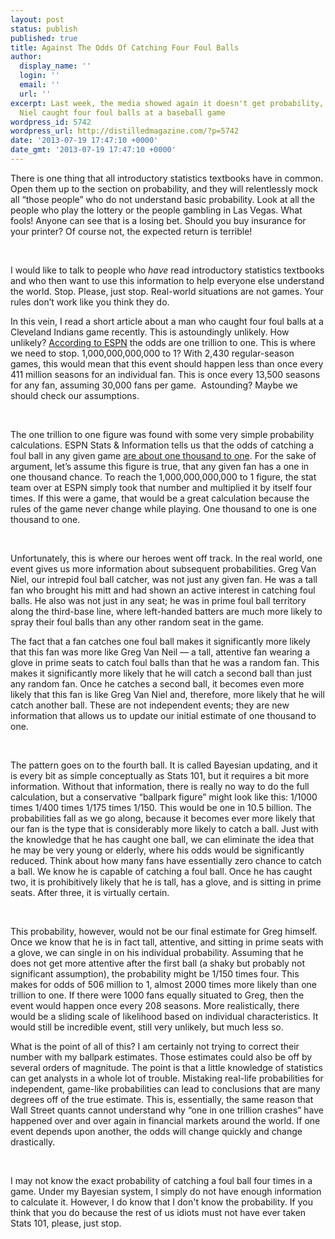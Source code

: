 ```yaml
---
layout: post
status: publish
published: true
title: Against The Odds Of Catching Four Foul Balls
author:
  display_name: ''
  login: ''
  email: ''
  url: ''
excerpt: Last week, the media showed again it doesn't get probability, when Greg Van
  Niel caught four foul balls at a baseball game
wordpress_id: 5742
wordpress_url: http://distilledmagazine.com/?p=5742
date: '2013-07-19 17:47:10 +0000'
date_gmt: '2013-07-19 17:47:10 +0000'
---
```

<p>There is one thing that all introductory statistics textbooks have in common. Open them up to the section on probability, and they will relentlessly mock all “those people” who do not understand basic probability. Look at all the people who play the lottery or the people gambling in Las Vegas. What fools! Anyone can see that is a losing bet. Should you buy insurance for your printer? Of course not, the expected return is terrible!</p>
<p>&nbsp;</p>
<p>I would like to talk to people who <em>have</em> read introductory statistics textbooks and who then want to use this information to help everyone else understand the world. Stop. Please, just stop. Real-world situations are not games. Your rules don’t work like you think they do.</p>
<p class="break">
<p class="break">In this vein, I read a short article about a man who caught four foul balls at a Cleveland Indians game recently. This is astoundingly unlikely. How unlikely? <a href="http://distilledmagazine.com/wp-content/uploads/2013/07/fan-catches-four-foul-balls-cleveland-indians-game" target="_blank">According to ESPN</a> the odds are one trillion to one. This is where we need to stop. 1,000,000,000,000 to 1? With 2,430 regular-season games, this would mean that this event should happen less than once every 411 million seasons for an individual fan. This is once every 13,500 seasons for any fan, assuming 30,000 fans per game.  Astounding? Maybe we should check our assumptions.</p>
<p>&nbsp;</p>
<p>The one trillion to one figure was found with some very simple probability calculations. ESPN Stats &amp; Information tells us that the odds of catching a foul ball in any given game <a href="http://distilledmagazine.com/wp-content/uploads/2013/07/fan-catches-four-foul-balls-cleveland-indians-game" target="_blank">are about one thousand to one</a>. For the sake of argument, let’s assume this figure is true, that any given fan has a one in one thousand chance. To reach the 1,000,000,000,000 to 1 figure, the stat team over at ESPN simply took that number and multiplied it by itself four times. If this were a game, that would be a great calculation because the rules of the game never change while playing. One thousand to one is one thousand to one.</p>
<p>&nbsp;</p>
<p>Unfortunately, this is where our heroes went off track. In the real world, one event gives us more information about subsequent probabilities. Greg Van Niel, our intrepid foul ball catcher, was not just any given fan. He was a tall fan who brought his mitt and had shown an active interest in catching foul balls. He also was not just in any seat; he was in prime foul ball territory along the third-base line, where left-handed batters are much more likely to spray their foul balls than any other random seat in the game.</p>
<p class="break">
<p class="break">The fact that a fan catches one foul ball makes it significantly more likely that this fan was more like Greg Van Neil — a tall, attentive fan wearing a glove in prime seats to catch foul balls than that he was a random fan. This makes it significantly more likely that he will catch a second ball than just any random fan. Once he catches a second ball, it becomes even more likely that this fan is like Greg Van Niel and, therefore, more likely that he will catch another ball. These are not independent events; they are new information that allows us to update our initial estimate of one thousand to one.</p>
<p>&nbsp;</p>
<p>The pattern goes on to the fourth ball. It is called Bayesian updating, and it is every bit as simple conceptually as Stats 101, but it requires a bit more information. Without that information, there is really no way to do the full calculation, but a conservative “ballpark figure” might look like this: 1/1000 times 1/400 times 1/175 times 1/150. This would be one in 10.5 billion. The probabilities fall as we go along, because it becomes ever more likely that our fan is the type that is considerably more likely to catch a ball. Just with the knowledge that he has caught one ball, we can eliminate the idea that he may be very young or elderly, where his odds would be significantly reduced. Think about how many fans have essentially zero chance to catch a ball. We know he is capable of catching a foul ball. Once he has caught two, it is prohibitively likely that he is tall, has a glove, and is sitting in prime seats. After three, it is virtually certain.</p>
<p>&nbsp;</p>
<p>This probability, however, would not be our final estimate for Greg himself. Once we know that he is in fact tall, attentive, and sitting in prime seats with a glove, we can single in on his individual probability. Assuming that he does not get more attentive after the first ball (a shaky but probably not significant assumption), the probability might be 1/150 times four. This makes for odds of 506 million to 1, almost 2000 times more likely than one trillion to one. If there were 1000 fans equally situated to Greg, then the event would happen once every 208 seasons. More realistically, there would be a sliding scale of likelihood based on individual characteristics. It would still be incredible event, still very unlikely, but much less so.</p>
<p class="break">
<p class="break">What is the point of all of this? I am certainly not trying to correct their number with my ballpark estimates. Those estimates could also be off by several orders of magnitude. The point is that a little knowledge of statistics can get analysts in a whole lot of trouble. Mistaking real-life probabilities for independent, game-like probabilities can lead to conclusions that are many degrees off of the true estimate. This is, essentially, the same reason that Wall Street quants cannot understand why “one in one trillion crashes” have happened over and over again in financial markets around the world. If one event depends upon another, the odds will change quickly and change drastically.</p>
<p>&nbsp;</p>
<p>I may not know the exact probability of catching a foul ball four times in a game. Under my Bayesian system, I simply do not have enough information to calculate it. However, I do know that I don't know the probability. If you think that you do because the rest of us idiots must not have ever taken Stats 101, please, just stop.</p>
